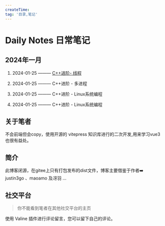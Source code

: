 ```yaml
---
createTime: 
tag: '目录,笔记'
---
```

# Daily Notes 日常笔记

   
## 2024年一月

1. 2024-01-25 ——— [C++进阶- 线程](https://zhangjunjiee.gitee.io/博客/2024/01/25C++进阶-线程)  
     
2. 2024-01-25 ——— C++进阶 - 多进程

3. 2024-01-25 ——— C++进阶 - Linux系统编程

4. 2024-01-25 ——— C++进阶 - Linux系统编程

## 关于笔者
不会前端但会copy，使用开源的 vitepress 知识库进行的二次开发,用来学习vue3也很有益处。

## 简介
此博客闭源，在gitee上只有打包发布的dist文件，博客主要借鉴于作者➡️ justin3go 、maoamo 及冴羽 ...

## 社交平台
> 你不能看到笔者在其他社交平台的主页

使用 Valine 插件进行评论留言，您可以留下自己的评论。